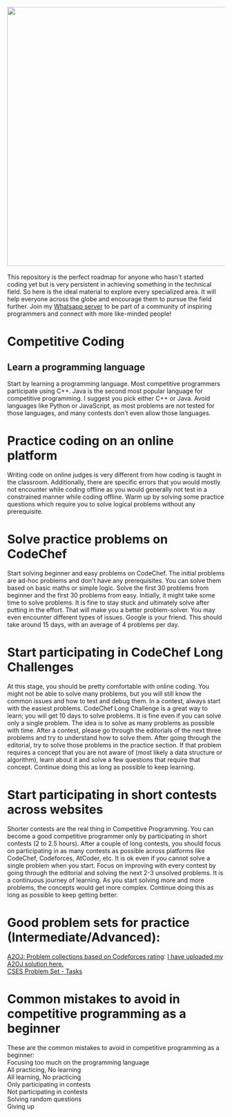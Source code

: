 
<img src="https://media.istockphoto.com/id/1224500457/photo/programming-code-abstract-technology-background-of-software-developer-and-computer-script.jpg?s=612x612&w=0&k=20&c=nHMypkMTU1HUUW85Zt0Ff7MDbq17n0eVeXaoM9Knt4Q=" width="900" height = "600" ><br/><br/>
This repository is the perfect roadmap for anyone who hasn't started coding yet but is very persistent in achieving something in the technical field. So here is the ideal material to explore every specialized area. It will help everyone across the globe and encourage them to pursue the field further.
Join my [Whatsapp server](https://chat.whatsapp.com/K1DFvIZGAZZ447JMqYW8s6) to be part of a community of inspiring programmers and connect with more like-minded people!
# Competitive Coding
## Learn a programming language
Start by learning a programming language. Most competitive programmers participate using C++. Java is the second most popular language for competitive programming. I suggest you pick either C++ or Java. Avoid languages like Python or JavaScript, as most problems are not tested for those languages, and many contests don't even allow those languages.
# Practice coding on an online platform
Writing code on online judges is very different from how coding is taught in the classroom. Additionally, there are specific errors that you would mostly not encounter while coding offline as you would generally not test in a constrained manner while coding offline. Warm up by solving some practice questions which require you to solve logical problems without any prerequisite.
# Solve practice problems on CodeChef
Start solving beginner and easy problems on CodeChef. The initial problems are ad-hoc problems and don't have any prerequisites. You can solve them based on basic maths or simple logic. Solve the first 30 problems from beginner and the first 30 problems from easy. Initially, it might take some time to solve problems. It is fine to stay stuck and ultimately solve after putting in the effort. That will make you a better problem-solver. You may even encounter different types of issues. Google is your friend.
This should take around 15 days, with an average of 4 problems per day.
# Start participating in CodeChef Long Challenges
At this stage, you should be pretty comfortable with online coding. You might not be able to solve many problems, but you will still know the common issues and how to test and debug them. In a contest, always start with the easiest problems.
CodeChef Long Challenge is a great way to learn; you will get 10 days to solve problems. It is fine even if you can solve only a single problem. The idea is to solve as many problems as possible with time.
After a contest, please go through the editorials of the next three problems and try to understand how to solve them. After going through the editorial, try to solve those problems in the practice section. If that problem requires a concept that you are not aware of (most likely a data structure or algorithm), learn about it and solve a few questions that require that concept.
Continue doing this as long as possible to keep learning.
# Start participating in short contests across websites
Shorter contests are the real thing in Competitive Programming. You can become a good competitive programmer only by participating in short contests (2 to 2.5 hours).
After a couple of long contests, you should focus on participating in as many contests as possible across platforms like CodeChef, Codeforces, AtCoder, etc. It is ok even if you cannot solve a single problem when you start. Focus on improving with every contest by going through the editorial and solving the next 2-3 unsolved problems. It is a continuous journey of learning. As you start solving more and more problems, the concepts would get more complex.
Continue doing this as long as possible to keep getting better.
# Good problem sets for practice (Intermediate/Advanced):
[A2OJ: Problem collections based on Codeforces rating](https://earthshakira.github.io/a2oj-clientside/server/Ladders.html): [I have uploaded my A2OJ solution here.](https://github.com/Anushkaagrawal22/A2OJLadderSolutions)<br/>
[CSES Problem Set - Tasks](https://cses.fi/problemset/list)
# Common mistakes to avoid in competitive programming as a beginner
These are the common mistakes to avoid in competitive programming as a beginner:
<br/>
Focusing too much on the programming language <br/>
All practicing, No learning <br/>
All learning, No practicing <br/>
Only participating in contests <br/>
Not participating in contests <br/>
Solving random questions <br/>
Giving up